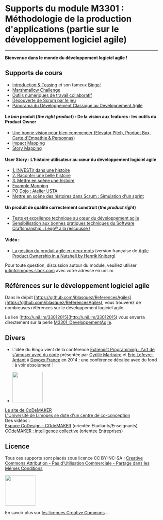 # Supports du module M3301 : Méthodologie de la production d'applications (partie sur le développement logiciel agile)
---

**Bienvenue dans le monde du développement logiciel agile !**

## Supports de cours

- [Introduction & Teasing](1_IntroM3301.pdf) et son fameux [Bingo!](1_Bingo.pdf)   
- [Marshmallow Challenge](1_MarshmallowChallenge.pdf)  
- [Outils numériques de travail collaboratif](2_PresentationOutilsTravailCollaboratif.pdf)  
- [Découverte de Scrum par le jeu](3_Lego4Scrum.pdf)   
- [Panorama du Développement Classique au Développement Agile](4_DevClassique_DevAgile.pdf)  

#### Le *bon* produit (*the right product*) : De la vision aux features : les outils du Product Owner  
- [Une bonne vision pour bien commencer (Elevator Pitch, Product Box, Carte d'Empathie & Personnas)](5_VisionProduit.pdf)  
- [Impact Mapping](6_ImpactMapping.pdf)
- [Story Mapping](8_StoryMapping.pdf)
  	  
#### User Story : L'histoire utilisateur au cœur du développement logiciel agile
- [1. INVESTir dans une histoire](UserStory_Partie1_INVESTir.pdf) 
- [2. Raconter une belle histoire](UserStory_Partie2_Raconter.pdf)
- [3. Mettre en scène une histoire](UserStory_Partie3_MettreEnScene.pdf)
- [Example Mapping](11_ExampleMapping.pdf)
- [PO Dojo : Atelier USTA](10_AtelierUSTA.pdf)
- [Mettre en scène des histoires dans Scrum : Simulation d'un sprint](12_SimulationSprint.pdf)

#### Un produit de qualité correctement construit (*the product right*)  
- [Tests et excellence technique au cœur du développement agile](9_QualiteLogicielleExcellenceTechnique.pdf)
- [Sensibilisation aux bonnes pratiques techniques du Software Craftsmanship : Lego® à la rescousse !](13_AteliersLEGO_PratiquesTechniques.pdf)


#### Vidéo : 
- [La gestion du produit agile en deux mots](https://www.youtube.com/watch?v=3qMpB-UH9kA) (version française de [Agile Product Ownership in a Nutshell by Henrik Kniberg](https://www.youtube.com/watch?v=502ILHjX9EE))


Pour toute question, discussion autour du module, veuillez utiliser [iutinfolimoges.slack.com](https://iutinfolimoges.slack.com/) avec votre adresse en unilim.


## Références sur le développement logiciel agile

Dans le dépôt [https://github.com/iblasquez/ReferencesAgiles](https://github.com/iblasquez/ReferencesAgiles), vous trouverez de nombreuses références sur le développement logiciel agile.

Le lien [http://unil.im/33012015](http://unil.im/33012015) vous enverra directement sur la perle [M3301_DeveloppementAgile](http://unil.im/33012015).



## Divers


- L'idée du Bingo vient de la conférence [Extremist Programming : l'art de s'amuser avec du code](https://www.youtube.com/watch?v=9UsjBV9zU1Y) présentée par [Cyrille Martraire](https://twitter.com/cyriux) et [Eric Lefevre-Ardant](https://twitter.com/elefevre) à [Devoxx France](http://www.devoxx.fr/) en 2014 : une conférence décalée avec du fond : à voir absolument !

- <img src="http://www.unilim.fr/wp-content/uploads/sites/8/2015/10/COde-long-rvb.png" width="100"> 
[Le site de CoDeMAKER](https://fondation.unilim.fr/codemaker/)  
[L'Université de Limoges se dote d'un centre de co-conception](http://www.unilim.fr/vous-etes/entreprise/centre-de-co-conception/)   
Des vidéos :  
[Espace CoDesign - COdeMAKER](https://www.youtube.com/watch?v=9JrOW1Le1uk) (orientée Etudiants/Enseignants)  
[COdeMAKER : intelligence collective](https://www.youtube.com/watch?v=BzOtUVwFRcU) (orientée Entreprises)

Licence
-------

Tous ces supports sont placés sous licence CC BY-NC-SA :  [Creative Commons
Attribution - Pas d'Utilisation Commerciale - Partage dans les Mêmes Conditions](https://creativecommons.org/licenses/by-nc-sa/4.0/)

<img src="https://licensebuttons.net/l/by-nc-sa/3.0/88x31.png" width="100">

En savoir plus sur [les licences Creative Commons](https://creativecommons.org/licenses/?lang=fr-FR) ...


